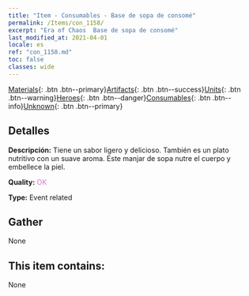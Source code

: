 ```yaml
---
title: "Item - Consumables - Base de sopa de consomé"
permalink: /Items/con_1158/
excerpt: "Era of Chaos  Base de sopa de consomé"
last_modified_at: 2021-04-01
locale: es
ref: "con_1158.md"
toc: false
classes: wide
---
```

 [Materials](/es/Items/){: .btn .btn--primary}[Artifacts](/es/Items/Artifacts/){: .btn .btn--success}[Units](/es/Items/Units/){: .btn .btn--warning}[Heroes](/es/Items/Heroes/){: .btn .btn--danger}[Consumables](/es/Items/Consumables/){: .btn .btn--info}[Unknown](/es/Items/Unknown/){: .btn .btn--primary}

## Detalles
 **Descripción:** Tiene un sabor ligero y delicioso. También es un plato nutritivo con un suave aroma. Este manjar de sopa nutre el cuerpo y embellece la piel.

 **Quality:** <span style="color: #DA70D6">OK</span>

 **Type:** Event related

## Gather

  None

## This item contains:

  None

